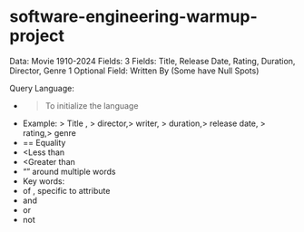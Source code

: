 # software-engineering-warmup-project
Data: Movie 1910-2024
Fields: 
3 Fields: Title, Release Date, Rating, Duration, Director, Genre 
1 Optional Field:  Written By (Some have Null Spots) 

Query Language: 
- >To initialize the language
- Example: > Title , > director,> writer, > duration,> release date, > rating,> genre 
- == Equality 
- <Less than
- <Greater than
- “”  around multiple words 
- Key words:
- of , specific to attribute 
- and 
- or 
- not 
